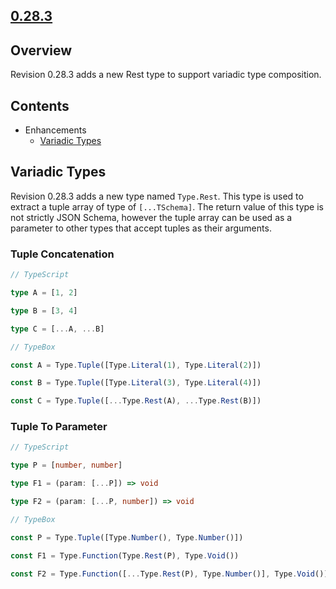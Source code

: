 ## [0.28.3](https://www.npmjs.com/package/@sinclair/typebox/v/0.28.3)

## Overview

Revision 0.28.3 adds a new Rest type to support variadic type composition.

## Contents

- Enhancements
  - [Variadic Types](#Variadic-Types)

<a href="Variadic-Types"></a>

## Variadic Types

Revision 0.28.3 adds a new type named `Type.Rest`. This type is used to extract a tuple array of type of `[...TSchema]`. The return value of this type is not strictly JSON Schema, however the tuple array can be used as a parameter to other types that accept tuples as their arguments.

### Tuple Concatenation

```typescript
// TypeScript

type A = [1, 2]

type B = [3, 4]

type C = [...A, ...B]

// TypeBox

const A = Type.Tuple([Type.Literal(1), Type.Literal(2)])

const B = Type.Tuple([Type.Literal(3), Type.Literal(4)])

const C = Type.Tuple([...Type.Rest(A), ...Type.Rest(B)])
```

### Tuple To Parameter

```typescript
// TypeScript

type P = [number, number]

type F1 = (param: [...P]) => void

type F2 = (param: [...P, number]) => void

// TypeBox

const P = Type.Tuple([Type.Number(), Type.Number()])

const F1 = Type.Function(Type.Rest(P), Type.Void())

const F2 = Type.Function([...Type.Rest(P), Type.Number()], Type.Void())
```

